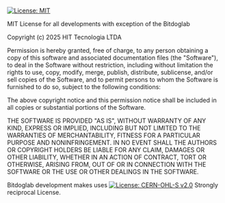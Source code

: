 [![License: MIT](https://img.shields.io/badge/License-MIT-yellow.svg)](https://opensource.org/licenses/MIT)

MIT License for all developments with exception of the Bitdoglab

Copyright (c) 2025 HIT Tecnologia LTDA

Permission is hereby granted, free of charge, to any person obtaining a copy
of this software and associated documentation files (the "Software"), to deal
in the Software without restriction, including without limitation the rights
to use, copy, modify, merge, publish, distribute, sublicense, and/or sell
copies of the Software, and to permit persons to whom the Software is
furnished to do so, subject to the following conditions:

The above copyright notice and this permission notice shall be included in all
copies or substantial portions of the Software.

THE SOFTWARE IS PROVIDED "AS IS", WITHOUT WARRANTY OF ANY KIND, EXPRESS OR
IMPLIED, INCLUDING BUT NOT LIMITED TO THE WARRANTIES OF MERCHANTABILITY,
FITNESS FOR A PARTICULAR PURPOSE AND NONINFRINGEMENT. IN NO EVENT SHALL THE
AUTHORS OR COPYRIGHT HOLDERS BE LIABLE FOR ANY CLAIM, DAMAGES OR OTHER
LIABILITY, WHETHER IN AN ACTION OF CONTRACT, TORT OR OTHERWISE, ARISING FROM,
OUT OF OR IN CONNECTION WITH THE SOFTWARE OR THE USE OR OTHER DEALINGS IN THE
SOFTWARE.

Bitdoglab development makes uses [![License: CERN-OHL-S v2.0](https://img.shields.io/badge/License-CERN--OHL--S%20v2.0-blue.svg)](https://cern.ch/cern-ohl) Strongly reciprocal License.